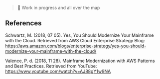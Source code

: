 >
> :construction: Work in progress and all over the map 
>

## References

Schwartz, M. (2018, 07 05). Yes, You Should Modernize Your Mainframe with the Cloud. Retrieved from AWS Cloud Enterprise Strategy Blog: https://aws.amazon.com/blogs/enterprise-strategy/yes-you-should-modernize-your-mainframe-with-the-cloud/

Valence, P. d. (2018, 11 28). Mainframe Modernization with AWS Patterns and Best Practices. Retrieved from YouTube: https://www.youtube.com/watch?v=AJ88gY1w9NA
